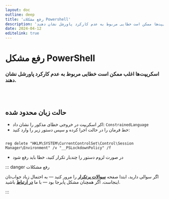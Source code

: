 ```yaml
---
layout: doc
outline: deep
title: 'رفع مشکلات Powershell'
description: 'اسکریپت‌ها ممکن است خطایی مربوط به عدم کارکرد پاورشل نشان دهند.'
date: 2024-04-12
editelink: true
---
```


# رفع مشکل PowerShell


### اسکریپت‌ها اغلب ممکن است خطایی مربوط به عدم کارکرد پاورشل نشان دهند.

<br><br/>

## حالت زبان محدود شده

-  اکر اسکریپت در خروجی خطای مذکور را نشان داد: `ConstrainedLanguage`
-  خط فرمان <Badge type="danger" text="Command Prompt" /> را در حالت <Badge type="info" text="Administrator" /> اجرا کرده و سپس دستور زیر را وارد کنید:

```reg

reg delete "HKLM\SYSTEM\CurrentControlSet\Control\Session Manager\Environment" /v "__PSLockdownPolicy" /f

```

-  در صورت لزوم دستور را چندبار تکرار کنید، خطا باید رفع شود

::: danger رفع مشکلات

اگر سوالی دارید، ابتدا صفحه [**سوالات پرتکرار**](./faq) را مرور کنید — به احتمال زیاد جواب‌تان اینجاست.
اگر همچنان مشکل پابرجا بود — با ما [**در ارتباط**](./troubleshoot) باشید.

:::
